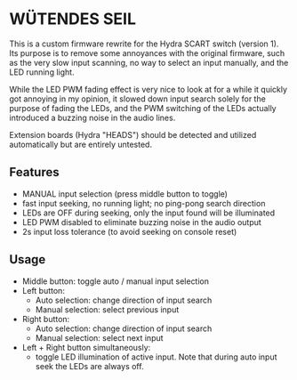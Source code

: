 # WÜTENDES SEIL #

This is a custom firmware rewrite for the Hydra SCART switch (version 1).
Its purpose is to remove some annoyances with the original firmware, such as
the very slow input scanning, no way to select an input manually, and the LED
running light.

While the LED PWM fading effect is very nice to look at for a while
it quickly got annoying in my opinion, it slowed down input search solely
for the purpose of fading the LEDs, and the PWM switching of the
LEDs actually introduced a buzzing noise in the audio lines.

Extension boards (Hydra "HEADS") should be detected and utilized automatically
but are entirely untested.

## Features ##

* MANUAL input selection (press middle button to toggle)
* fast input seeking, no running light; no ping-pong search direction
* LEDs are OFF during seeking, only the input found will be illuminated
* LED PWM disabled to eliminate buzzing noise in the audio output
* 2s input loss tolerance (to avoid seeking on console reset)

## Usage ##

* Middle button: toggle auto / manual input selection
* Left button:
  * Auto selection: change direction of input search
  * Manual selection: select previous input
* Right button:
  * Auto selection: change direction of input search
  * Manual selection: select next input
* Left + Right button simultaneously:
  * toggle LED illumination of active input. Note that during auto
    input seek the LEDs are always off.
